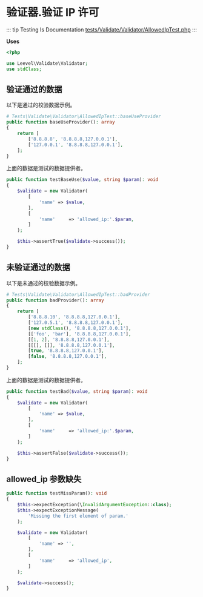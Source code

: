 # 验证器.验证 IP 许可

::: tip Testing Is Documentation
[tests/Validate/Validator/AllowedIpTest.php](https://github.com/hunzhiwange/framework/blob/master/tests/Validate/Validator/AllowedIpTest.php)
:::
    
**Uses**

``` php
<?php

use Leevel\Validate\Validator;
use stdClass;
```

## 验证通过的数据

以下是通过的校验数据示例。

``` php
# Tests\Validate\Validator\AllowedIpTest::baseUseProvider
public function baseUseProvider(): array
{
    return [
        ['8.8.8.8', '8.8.8.8,127.0.0.1'],
        ['127.0.0.1', '8.8.8.8,127.0.0.1'],
    ];
}
```

上面的数据是测试的数据提供者。


``` php
public function testBaseUse($value, string $param): void
{
    $validate = new Validator(
        [
            'name' => $value,
        ],
        [
            'name'     => 'allowed_ip:'.$param,
        ]
    );

    $this->assertTrue($validate->success());
}
```
    
## 未验证通过的数据

以下是未通过的校验数据示例。

``` php
# Tests\Validate\Validator\AllowedIpTest::badProvider
public function badProvider(): array
{
    return [
        ['8.8.8.10', '8.8.8.8,127.0.0.1'],
        ['127.0.5.1', '8.8.8.8,127.0.0.1'],
        [new stdClass(), '8.8.8.8,127.0.0.1'],
        [['foo', 'bar'], '8.8.8.8,127.0.0.1'],
        [[1, 2], '8.8.8.8,127.0.0.1'],
        [[[], []], '8.8.8.8,127.0.0.1'],
        [true, '8.8.8.8,127.0.0.1'],
        [false, '8.8.8.8,127.0.0.1'],
    ];
}
```

上面的数据是测试的数据提供者。


``` php
public function testBad($value, string $param): void
{
    $validate = new Validator(
        [
            'name' => $value,
        ],
        [
            'name'     => 'allowed_ip:'.$param,
        ]
    );

    $this->assertFalse($validate->success());
}
```
    
## allowed_ip 参数缺失

``` php
public function testMissParam(): void
{
    $this->expectException(\InvalidArgumentException::class);
    $this->expectExceptionMessage(
        'Missing the first element of param.'
    );

    $validate = new Validator(
        [
            'name' => '',
        ],
        [
            'name'     => 'allowed_ip',
        ]
    );

    $validate->success();
}
```